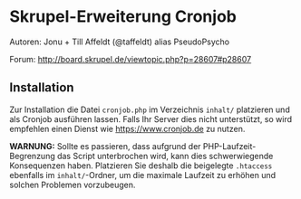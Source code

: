 Skrupel-Erweiterung Cronjob
===========================

Autoren: Jonu + Till Affeldt (@taffeldt) alias PseudoPsycho

Forum: http://board.skrupel.de/viewtopic.php?p=28607#p28607


Installation
------------

Zur Installation die Datei `cronjob.php` im Verzeichnis `inhalt/` platzieren und als Cronjob ausführen lassen.
Falls Ihr Server dies nicht unterstützt, so wird empfehlen einen Dienst wie https://www.cronjob.de zu nutzen.

**WARNUNG:** Sollte es passieren, dass aufgrund der PHP-Laufzeit-Begrenzung das Script unterbrochen wird,
kann dies schwerwiegende Konsequenzen haben. Platzieren Sie deshalb die beigelegte `.htaccess` ebenfalls
im `inhalt/`-Ordner, um die maximale Laufzeit zu erhöhen und solchen Problemen vorzubeugen.
